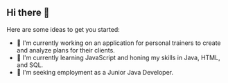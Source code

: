 ## Hi there 👋


Here are some ideas to get you started:

- 🔭 I'm currently working on an application for personal trainers to create and analyze plans for their clients.
- 🌱 I'm currently learning JavaScript and honing my skills in Java, HTML, and SQL.
- 👯 I'm seeking employment as a Junior Java Developer.
